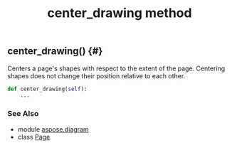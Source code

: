 ﻿---
title: center_drawing method
second_title: Aspose.Diagram for Python via .NET API References
description: 
type: docs
weight: 100
url: /python-net/aspose.diagram/page/center_drawing/
is_root: false
---

## center_drawing() {#}

Centers a page's shapes with respect to the extent of the page.
Centering shapes does not change their position relative to each other.



```python
def center_drawing(self):
    ...
```





### See Also
* module [aspose.diagram](../../)
* class [Page](/diagram/python-net/aspose.diagram/page)
